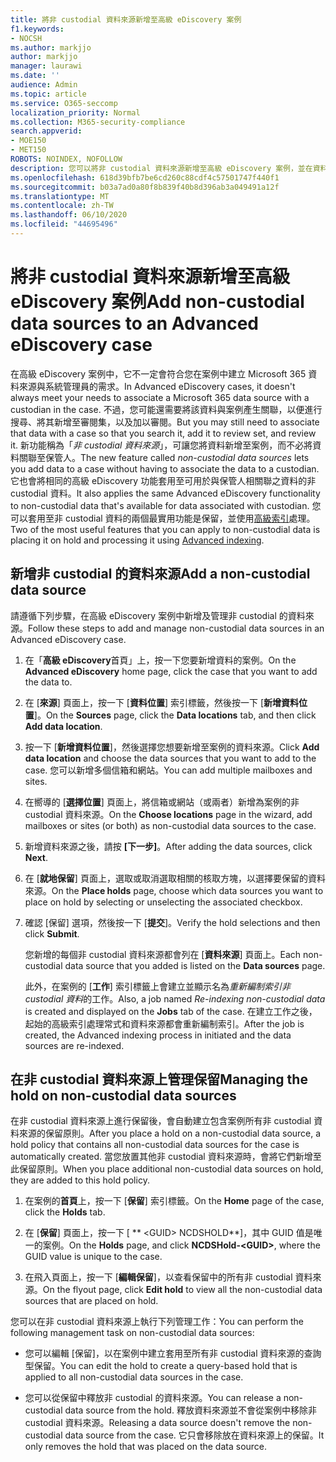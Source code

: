 ```yaml
---
title: 將非 custodial 資料來源新增至高級 eDiscovery 案例
f1.keywords:
- NOCSH
ms.author: markjjo
author: markjjo
manager: laurawi
ms.date: ''
audience: Admin
ms.topic: article
ms.service: O365-seccomp
localization_priority: Normal
ms.collection: M365-security-compliance
search.appverid:
- MOE150
- MET150
ROBOTS: NOINDEX, NOFOLLOW
description: 您可以將非 custodial 資料來源新增至高級 eDiscovery 案例，並在資料來源上保留。 非 custodial 資料來源會重新編制索引，因此會重新處理被視為部分索引的任何內容，使其完整且可快速搜尋。
ms.openlocfilehash: 618d39bfb7be6cd260c88cdf4c57501747f440f1
ms.sourcegitcommit: b03a7ad0a80f8b839f40b8d396ab3a049491a12f
ms.translationtype: MT
ms.contentlocale: zh-TW
ms.lasthandoff: 06/10/2020
ms.locfileid: "44695496"
---
```

# <a name="add-non-custodial-data-sources-to-an-advanced-ediscovery-case"></a><span data-ttu-id="72aef-104">將非 custodial 資料來源新增至高級 eDiscovery 案例</span><span class="sxs-lookup"><span data-stu-id="72aef-104">Add non-custodial data sources to an Advanced eDiscovery case</span></span>

<span data-ttu-id="72aef-105">在高級 eDiscovery 案例中，它不一定會符合您在案例中建立 Microsoft 365 資料來源與系統管理員的需求。</span><span class="sxs-lookup"><span data-stu-id="72aef-105">In Advanced eDiscovery cases, it doesn't always meet your needs to associate a Microsoft 365 data source with a custodian in the case.</span></span> <span data-ttu-id="72aef-106">不過，您可能還需要將該資料與案例產生關聯，以便進行搜尋、將其新增至審閱集，以及加以審閱。</span><span class="sxs-lookup"><span data-stu-id="72aef-106">But you may still need to associate that data with a case so that you search it, add it to review set, and review it.</span></span> <span data-ttu-id="72aef-107">新功能稱為「*非 custodial 資料來源*」，可讓您將資料新增至案例，而不必將資料關聯至保管人。</span><span class="sxs-lookup"><span data-stu-id="72aef-107">The new feature called *non-custodial data sources* lets you add data to a case without having to associate the data to a custodian.</span></span> <span data-ttu-id="72aef-108">它也會將相同的高級 eDiscovery 功能套用至可用於與保管人相關聯之資料的非 custodial 資料。</span><span class="sxs-lookup"><span data-stu-id="72aef-108">It also applies the same Advanced eDiscovery functionality to non-custodial data that's available for data associated with custodian.</span></span> <span data-ttu-id="72aef-109">您可以套用至非 custodial 資料的兩個最實用功能是保留，並使用[高級索引](indexing-custodian-data.md)處理。</span><span class="sxs-lookup"><span data-stu-id="72aef-109">Two of the most useful features that you can apply to non-custodial data is placing it on hold and processing it using [Advanced indexing](indexing-custodian-data.md).</span></span>

## <a name="add-a-non-custodial-data-source"></a><span data-ttu-id="72aef-110">新增非 custodial 的資料來源</span><span class="sxs-lookup"><span data-stu-id="72aef-110">Add a non-custodial data source</span></span>

<span data-ttu-id="72aef-111">請遵循下列步驟，在高級 eDiscovery 案例中新增及管理非 custodial 的資料來源。</span><span class="sxs-lookup"><span data-stu-id="72aef-111">Follow these steps to add and manage non-custodial data sources in an Advanced eDiscovery case.</span></span>

1. <span data-ttu-id="72aef-112">在「**高級 eDiscovery**首頁」上，按一下您要新增資料的案例。</span><span class="sxs-lookup"><span data-stu-id="72aef-112">On the **Advanced eDiscovery** home page, click the case that you want to add the data to.</span></span>

2. <span data-ttu-id="72aef-113">在 [**來源**] 頁面上，按一下 [**資料位置**] 索引標籤，然後按一下 [**新增資料位置**]。</span><span class="sxs-lookup"><span data-stu-id="72aef-113">On the **Sources** page, click the **Data locations** tab, and then click **Add data location**.</span></span>

3. <span data-ttu-id="72aef-114">按一下 [**新增資料位置**]，然後選擇您想要新增至案例的資料來源。</span><span class="sxs-lookup"><span data-stu-id="72aef-114">Click **Add data location** and choose the data sources that you want to add to the case.</span></span> <span data-ttu-id="72aef-115">您可以新增多個信箱和網站。</span><span class="sxs-lookup"><span data-stu-id="72aef-115">You can add multiple mailboxes and sites.</span></span>

4. <span data-ttu-id="72aef-116">在嚮導的 [**選擇位置**] 頁面上，將信箱或網站（或兩者）新增為案例的非 custodial 資料來源。</span><span class="sxs-lookup"><span data-stu-id="72aef-116">On the **Choose locations** page in the wizard, add mailboxes or sites (or both) as non-custodial data sources to the case.</span></span>

5. <span data-ttu-id="72aef-117">新增資料來源之後，請按 **[下一步]**。</span><span class="sxs-lookup"><span data-stu-id="72aef-117">After adding the data sources, click **Next**.</span></span>

6. <span data-ttu-id="72aef-118">在 [**就地保留**] 頁面上，選取或取消選取相關的核取方塊，以選擇要保留的資料來源。</span><span class="sxs-lookup"><span data-stu-id="72aef-118">On the **Place holds** page, choose which data sources you want to place on hold by selecting or unselecting the associated checkbox.</span></span>

7. <span data-ttu-id="72aef-119">確認 [保留] 選項，然後按一下 [**提交**]。</span><span class="sxs-lookup"><span data-stu-id="72aef-119">Verify the hold selections and then click **Submit**.</span></span>

   <span data-ttu-id="72aef-120">您新增的每個非 custodial 資料來源都會列在 [**資料來源**] 頁面上。</span><span class="sxs-lookup"><span data-stu-id="72aef-120">Each non-custodial data source that you added is listed on the **Data sources** page.</span></span>

   <span data-ttu-id="72aef-121">此外，在案例的 [**工作**] 索引標籤上會建立並顯示名為*重新編制索引非 custodial 資料*的工作。</span><span class="sxs-lookup"><span data-stu-id="72aef-121">Also, a job named *Re-indexing non-custodial data* is created and displayed on the **Jobs** tab of the case.</span></span> <span data-ttu-id="72aef-122">在建立工作之後，起始的高級索引處理常式和資料來源都會重新編制索引。</span><span class="sxs-lookup"><span data-stu-id="72aef-122">After the job is created, the Advanced indexing process in initiated and the data sources are re-indexed.</span></span>

## <a name="managing-the-hold-on-non-custodial-data-sources"></a><span data-ttu-id="72aef-123">在非 custodial 資料來源上管理保留</span><span class="sxs-lookup"><span data-stu-id="72aef-123">Managing the hold on non-custodial data sources</span></span>

<span data-ttu-id="72aef-124">在非 custodial 資料來源上進行保留後，會自動建立包含案例所有非 custodial 資料來源的保留原則。</span><span class="sxs-lookup"><span data-stu-id="72aef-124">After you place a hold on a non-custodial data source, a hold policy that contains all non-custodial data sources for the case is automatically created.</span></span> <span data-ttu-id="72aef-125">當您放置其他非 custodial 資料來源時，會將它們新增至此保留原則。</span><span class="sxs-lookup"><span data-stu-id="72aef-125">When you place additional non-custodial data sources on hold, they are added to this hold policy.</span></span>

1. <span data-ttu-id="72aef-126">在案例的**首頁**上，按一下 [**保留**] 索引標籤。</span><span class="sxs-lookup"><span data-stu-id="72aef-126">On the **Home** page of the case, click the **Holds** tab.</span></span>

2. <span data-ttu-id="72aef-127">在 [**保留**] 頁面上，按一下 [ \*\* \<GUID\> NCDSHOLD\*\*]，其中 GUID 值是唯一的案例。</span><span class="sxs-lookup"><span data-stu-id="72aef-127">On the **Holds** page, and click **NCDSHold-\<GUID\>**, where the GUID value is unique to the case.</span></span>

3. <span data-ttu-id="72aef-128">在飛入頁面上，按一下 [**編輯保留**]，以查看保留中的所有非 custodial 資料來源。</span><span class="sxs-lookup"><span data-stu-id="72aef-128">On the flyout page, click **Edit hold** to view all the non-custodial data sources that are placed on hold.</span></span>

<span data-ttu-id="72aef-129">您可以在非 custodial 資料來源上執行下列管理工作：</span><span class="sxs-lookup"><span data-stu-id="72aef-129">You can perform the following management task on non-custodial data sources:</span></span>

- <span data-ttu-id="72aef-130">您可以編輯 [保留]，以在案例中建立套用至所有非 custodial 資料來源的查詢型保留。</span><span class="sxs-lookup"><span data-stu-id="72aef-130">You can edit the hold to create a query-based hold that is applied to all non-custodial data sources in the case.</span></span>

- <span data-ttu-id="72aef-131">您可以從保留中釋放非 custodial 的資料來源。</span><span class="sxs-lookup"><span data-stu-id="72aef-131">You can release a non-custodial data source from the hold.</span></span> <span data-ttu-id="72aef-132">釋放資料來源並不會從案例中移除非 custodial 資料來源。</span><span class="sxs-lookup"><span data-stu-id="72aef-132">Releasing a data source doesn't remove the non-custodial data source from the case.</span></span> <span data-ttu-id="72aef-133">它只會移除放在資料來源上的保留。</span><span class="sxs-lookup"><span data-stu-id="72aef-133">It only removes the hold that was placed on the data source.</span></span>
